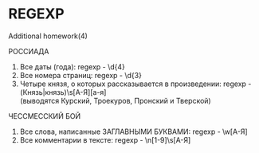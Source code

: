 # REGEXP
Additional homework(4)

РОССИАДА

1. Все даты (года):
regexp - \d{4}
2. Все номера страниц:
regexp - \d{3}
3. Четыре князя, о которых рассказывается в произведении:
regexp - (Князь|князь)\s[А-Я][а-я]     
(выводятся Курский, Троекуров, Пронский и Тверской)

ЧЕССМЕССКИЙ БОЙ

1. Все слова, написанные ЗАГЛАВНЫМИ БУКВАМИ:
regexp - \w[А-Я]
2. Все комментарии в тексте:
regexp - \n[1-9]\s[А-Я]
